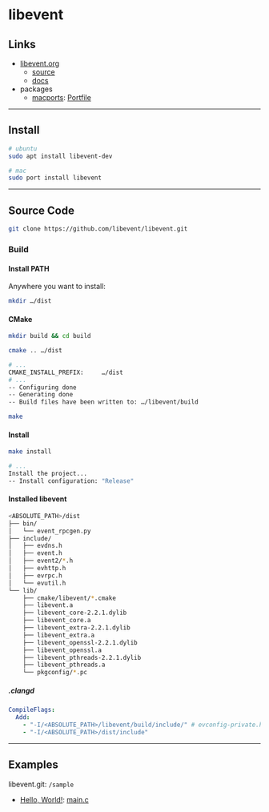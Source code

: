# libevent

## Links

- [libevent.org](https://libevent.org)
  - [source](https://github.com/libevent/libevent)
  - [docs](https://libevent.org/libevent-book/)
- packages
  - [macports](https://ports.macports.org/port/libevent/details/): [Portfile](https://github.com/macports/macports-ports/blob/master/devel/libevent/Portfile)

---

## Install

```bash
# ubuntu
sudo apt install libevent-dev

# mac
sudo port install libevent
```

---

## Source Code

```bash
git clone https://github.com/libevent/libevent.git
```

### Build

#### Install PATH

Anywhere you want to install:

```bash
mkdir …/dist
```

#### CMake

```bash
mkdir build && cd build
```


```bash
cmake .. …/dist

# ...
CMAKE_INSTALL_PREFIX:     …/dist
# ...
-- Configuring done
-- Generating done
-- Build files have been written to: …/libevent/build
```


```bash
make
```

#### Install

```bash
make install

# ...
Install the project...
-- Install configuration: "Release"
```

#### Installed libevent

```bash
<ABSOLUTE_PATH>/dist
├── bin/
│   └── event_rpcgen.py
├── include/
│   ├── evdns.h
│   ├── event.h
│   ├── event2/*.h
│   ├── evhttp.h
│   ├── evrpc.h
│   └── evutil.h
└── lib/
    ├── cmake/libevent/*.cmake
    ├── libevent.a
    ├── libevent_core-2.2.1.dylib
    ├── libevent_core.a
    ├── libevent_extra-2.2.1.dylib
    ├── libevent_extra.a
    ├── libevent_openssl-2.2.1.dylib
    ├── libevent_openssl.a
    ├── libevent_pthreads-2.2.1.dylib
    ├── libevent_pthreads.a
    └── pkgconfig/*.pc
```

##### .clangd

```yml
CompileFlags:
  Add:
    - "-I/<ABSOLUTE_PATH>/libevent/build/include/" # evconfig-private.h
    - "-I/<ABSOLUTE_PATH>/dist/include"
```

---

## Examples

libevent.git: `/sample`

- [Hello, World!](/libevent/examples/helloworld/README.md): [main.c](/libevent/examples/helloworld/main.c)

